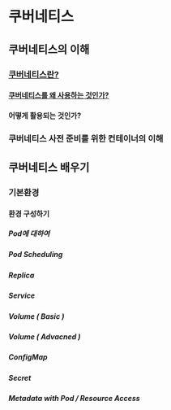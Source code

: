 # 쿠버네티스 

## 쿠버네티스의 이해

### [쿠버네티스란?](https://github.com/keepinmindsh/lines_edu/blob/main/kubernetes/001_concept/concept.md)  

#### [쿠버네티스를 왜 사용하는 것인가?](https://github.com/keepinmindsh/lines_edu/blob/main/kubernetes/001_concept/why_kubernetes.md)
#### 어떻게 활용되는 것인가? 

### 쿠버네티스 사전 준비를 위한 컨테이너의 이해 

## 쿠버네티스 배우기 

### 기본환경 

#### 환경 구성하기 

##### Pod에 대하여 
##### Pod Scheduling 
##### Replica
##### Service 
##### Volume ( Basic )  
##### Volume ( Advacned ) 
##### ConfigMap 
##### Secret 
##### Metadata with Pod / Resource Access 
